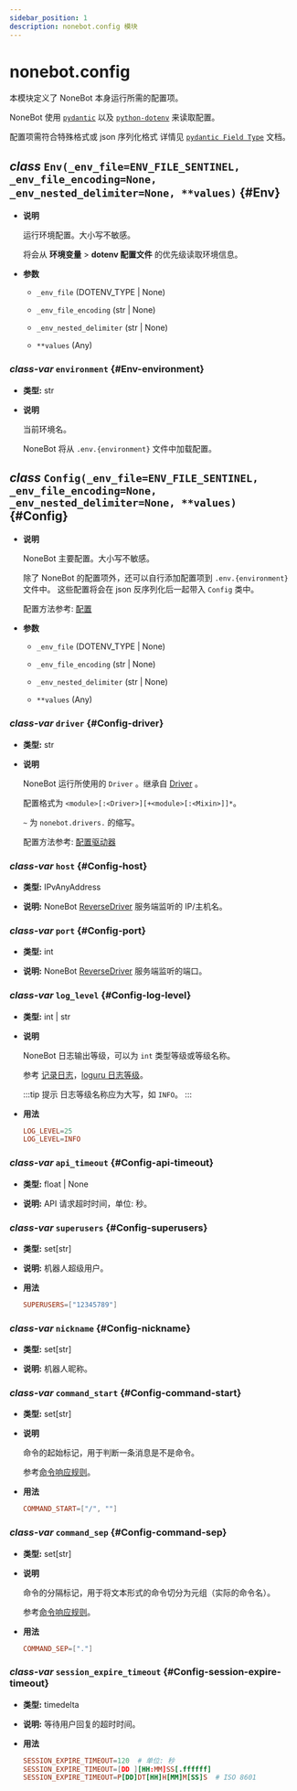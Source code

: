 ```yaml
---
sidebar_position: 1
description: nonebot.config 模块
---
```


# nonebot.config

本模块定义了 NoneBot 本身运行所需的配置项。

NoneBot 使用 [`pydantic`](https://pydantic-docs.helpmanual.io/) 以及
[`python-dotenv`](https://saurabh-kumar.com/python-dotenv/) 来读取配置。

配置项需符合特殊格式或 json 序列化格式
详情见 [`pydantic Field Type`](https://pydantic-docs.helpmanual.io/usage/types/) 文档。

## _class_ `Env(_env_file=ENV_FILE_SENTINEL, _env_file_encoding=None, _env_nested_delimiter=None, **values)` {#Env}

- **说明**

  运行环境配置。大小写不敏感。

  将会从 **环境变量** > **dotenv 配置文件** 的优先级读取环境信息。

- **参数**

  - `_env_file` (DOTENV_TYPE | None)

  - `_env_file_encoding` (str | None)

  - `_env_nested_delimiter` (str | None)

  - `**values` (Any)

### _class-var_ `environment` {#Env-environment}

- **类型:** str

- **说明**

  当前环境名。

  NoneBot 将从 `.env.{environment}` 文件中加载配置。

## _class_ `Config(_env_file=ENV_FILE_SENTINEL, _env_file_encoding=None, _env_nested_delimiter=None, **values)` {#Config}

- **说明**

  NoneBot 主要配置。大小写不敏感。

  除了 NoneBot 的配置项外，还可以自行添加配置项到 `.env.{environment}` 文件中。
  这些配置将会在 json 反序列化后一起带入 `Config` 类中。

  配置方法参考: [配置](https://nonebot.dev/docs/appendices/config)

- **参数**

  - `_env_file` (DOTENV_TYPE | None)

  - `_env_file_encoding` (str | None)

  - `_env_nested_delimiter` (str | None)

  - `**values` (Any)

### _class-var_ `driver` {#Config-driver}

- **类型:** str

- **说明**

  NoneBot 运行所使用的 `Driver` 。继承自 [Driver](drivers/index.md#Driver) 。

  配置格式为 `<module>[:<Driver>][+<module>[:<Mixin>]]*`。

  `~` 为 `nonebot.drivers.` 的缩写。

  配置方法参考: [配置驱动器](https://nonebot.dev/docs/advanced/driver#%E9%85%8D%E7%BD%AE%E9%A9%B1%E5%8A%A8%E5%99%A8)

### _class-var_ `host` {#Config-host}

- **类型:** IPvAnyAddress

- **说明:** NoneBot [ReverseDriver](drivers/index.md#ReverseDriver) 服务端监听的 IP/主机名。

### _class-var_ `port` {#Config-port}

- **类型:** int

- **说明:** NoneBot [ReverseDriver](drivers/index.md#ReverseDriver) 服务端监听的端口。

### _class-var_ `log_level` {#Config-log-level}

- **类型:** int | str

- **说明**

  NoneBot 日志输出等级，可以为 `int` 类型等级或等级名称。

  参考 [记录日志](https://nonebot.dev/docs/appendices/log)，[loguru 日志等级](https://loguru.readthedocs.io/en/stable/api/logger.html#levels)。

  :::tip 提示
  日志等级名称应为大写，如 `INFO`。
  :::

- **用法**

  ```conf
  LOG_LEVEL=25
  LOG_LEVEL=INFO
  ```

### _class-var_ `api_timeout` {#Config-api-timeout}

- **类型:** float | None

- **说明:** API 请求超时时间，单位: 秒。

### _class-var_ `superusers` {#Config-superusers}

- **类型:** set[str]

- **说明:** 机器人超级用户。

- **用法**

  ```conf
  SUPERUSERS=["12345789"]
  ```

### _class-var_ `nickname` {#Config-nickname}

- **类型:** set[str]

- **说明:** 机器人昵称。

### _class-var_ `command_start` {#Config-command-start}

- **类型:** set[str]

- **说明**

  命令的起始标记，用于判断一条消息是不是命令。

  参考[命令响应规则](https://nonebot.dev/docs/advanced/matcher#command)。

- **用法**

  ```conf
  COMMAND_START=["/", ""]
  ```

### _class-var_ `command_sep` {#Config-command-sep}

- **类型:** set[str]

- **说明**

  命令的分隔标记，用于将文本形式的命令切分为元组（实际的命令名）。

  参考[命令响应规则](https://nonebot.dev/docs/advanced/matcher#command)。

- **用法**

  ```conf
  COMMAND_SEP=["."]
  ```

### _class-var_ `session_expire_timeout` {#Config-session-expire-timeout}

- **类型:** timedelta

- **说明:** 等待用户回复的超时时间。

- **用法**

  ```conf
  SESSION_EXPIRE_TIMEOUT=120  # 单位: 秒
  SESSION_EXPIRE_TIMEOUT=[DD ][HH:MM]SS[.ffffff]
  SESSION_EXPIRE_TIMEOUT=P[DD]DT[HH]H[MM]M[SS]S  # ISO 8601
  ```
